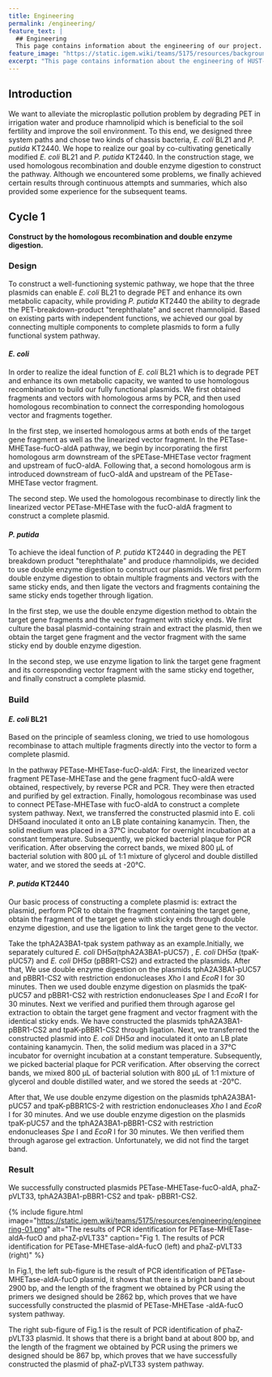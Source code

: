 ```yaml
---
title: Engineering
permalink: /engineering/
feature_text: |
  ## Engineering
  This page contains information about the engineering of our project.
feature_image: "https://static.igem.wiki/teams/5175/resources/background/bg-engineering.jpg"
excerpt: "This page contains information about the engineering of HUST-China 2024."
---
```


## Introduction

We want to alleviate the microplastic pollution problem by degrading PET in irrigation water and produce rhamnolipid which is beneficial to the soil fertility and improve the soil environment. To this end, we designed three system paths and chose two kinds of chassis bacteria, *E. coli* BL21 and *P. putida* KT2440. We hope to realize our goal by co-cultivating genetically modified *E. coli* BL21 and *P. putida* KT2440.  In the construction stage, we used homologous recombination and double enzyme digestion to construct the pathway. Although we encountered some problems, we finally achieved certain results through continuous attempts and summaries, which also provided some experience for the subsequent teams.

## Cycle 1

**Construct by the homologous recombination and double enzyme digestion.**

### Design

To construct a well-functioning systemic pathway, we hope that the three plasmids can enable *E. coli* BL21 to degrade PET and enhance its own metabolic capacity, while providing *P. putida* KT2440 the ability to degrade the PET-breakdown-product "terephthalate" and secret rhamnolipid. Based on existing parts with independent functions, we achieved our goal by connecting multiple components to complete plasmids to form a fully functional system pathway.

#### *E. coli*

In order to realize the ideal function of *E. coli* BL21 which is to degrade PET and enhance its own metabolic capacity, we wanted to use homologous recombination to build our fully functional plasmids. We first obtained fragments and vectors with homologous arms by PCR, and then used homologous recombination to connect the corresponding homologous vector and fragments together.

In the first step, we inserted homologous arms at both ends of the target gene fragment as well as the linearized vector fragment. In the PETase-MHETase-fucO-aldA pathway, we begin by incorporating the first homologous arm downstream of the sPETase-MHETase vector fragment and upstream of fucO-aldA. Following that, a second homologous arm is introduced downstream of fucO-aldA and upstream of the PETase-MHETase vector fragment.

The second step. We used the homologous recombinase to directly link the linearized vector PETase-MHETase with the fucO-aldA fragment to construct a complete plasmid.

#### *P. putida*

To achieve the ideal function of *P. putida* KT2440 in degrading the PET breakdown product "terephthalate" and produce rhamnolipids, we decided to use double enzyme digestion to construct our plasmids. We first perform double enzyme digestion to obtain multiple fragments and vectors with the same sticky ends, and then ligate the vectors and fragments containing the same sticky ends together through ligation.

In the first step, we use the double enzyme digestion method to obtain the target gene fragments and the vector fragment with sticky ends. We first culture the basal plasmid-containing strain and extract the plasmid, then we obtain the target gene fragment and the vector fragment with the same sticky end by double enzyme digestion.

In the second step, we use enzyme ligation to link the target gene fragment and its corresponding vector fragment with the same sticky end together, and finally construct a complete plasmid.

### Build

#### *E. coli* BL21

Based on the principle of seamless cloning, we tried to use homologous recombinase to attach multiple fragments directly into the vector to form a complete plasmid.

In the pathway PETase-MHETase-fucO-aldA: First, the linearized vector fragment PETase-MHETase and the gene fragment fucO-aldA were obtained, respectively, by reverse PCR and PCR. They were then etracted and purified by gel extraction. Finally, homologous recombinase was used to connect PETase-MHETase with fucO-aldA to construct a complete system pathway. Next, we transferred the constructed plasmid into E. coli DH5αand inoculated it onto an LB plate containing kanamycin. Then, the solid medium was placed in a 37℃ incubator for overnight incubation at a constant temperature. Subsequently, we picked bacterial plaque for PCR verification. After observing the correct bands, we mixed 800 μL of bacterial solution with 800 μL of 1:1 mixture of glycerol and double distilled water, and we stored the seeds at -20°C.

#### *P. putida* KT2440

Our basic process of constructing a complete plasmid is: extract the plasmid, perform PCR to obtain the fragment containing the target gene, obtain the fragment of the target gene with sticky ends through double enzyme digestion, and use the ligation to link the target gene to the vector.

Take the tphA2A3BA1-tpak system pathway as an example.Initially, we separately cultured *E. coli* DH5$\alpha$(tphA2A3BA1-pUC57) , *E. coli* DH5$\alpha$ (tpaK-pUC57)  and *E. coli* DH5$\alpha$ (pBBR1-CS2)  and extracted the plasmids. After that, We use double enzyme digestion on the plasmids tphA2A3BA1-pUC57 and pBBR1-CS2 with restriction endonucleases *Xho* I and *EcoR* I for 30 minutes. Then we used double enzyme digestion on plasmids the tpaK-pUC57 and pBBR1-CS2 with restriction endonucleases *Spe* I and *EcoR* I for 30 minutes. Next we verified and purified them through agarose gel extraction to obtain the target gene fragment and vector fragment with the identical sticky ends. We have constructed the plasmids tphA2A3BA1-pBBR1-CS2 and tpaK-pBBR1-CS2 through ligation. Next, we transferred the constructed plasmid into *E. coli* DH5$\alpha$ and inoculated it onto an LB plate containing kanamycin. Then, the solid medium was placed in a 37°C incubator for overnight incubation at a constant temperature. Subsequently, we picked bacterial plaque for PCR verification. After observing the correct bands, we mixed 800 μL of bacterial solution with 800 μL of 1:1 mixture of glycerol and double distilled water, and we stored the seeds at -20°C.

After that, We use double enzyme digestion on the plasmids tphA2A3BA1-pUC57 and tpaK-pBBR1CS-2 with restriction endonucleases *Xho* I and *EcoR* I for 30 minutes. And we use double enzyme digestion on the plasmids tpaK-pUC57 and the tphA2A3BA1-pBBR1-CS2 with restriction endonucleases *Spe* I and *EcoR* I for 30 minutes. We then verified them through agarose gel extraction. Unfortunately, we did not find the target band.

### Result

We successfully constructed plasmids PETase-MHETase-fucO-aldA, phaZ-pVLT33, tphA2A3BA1-pBBR1-CS2 and tpak- pBBR1-CS2.

{% include figure.html image="https://static.igem.wiki/teams/5175/resources/engineering/engineering-01.png" alt="The results of PCR identification for PETase-MHETase-aldA-fucO and phaZ-pVLT33" caption="Fig 1. The results of PCR identification for PETase-MHETase-aldA-fucO (left) and phaZ-pVLT33 (right)" %}

In Fig.1, the left sub-figure is the result of PCR identification of PETase-MHETase-aldA-fucO plasmid, it shows that there is a bright band at about 2900 bp, and the length of the fragment we obtained by PCR using the primers we designed should be 2862 bp, which proves that we have successfully constructed the plasmid of PETase-MHETase -aldA-fucO system pathway.

The right sub-figure of Fig.1 is the result of PCR identification of phaZ-pVLT33 plasmid. It shows that there is a bright band at about 800 bp, and the length of the fragment we obtained by PCR using the primers we designed should be 867 bp, which proves that we have successfully constructed the plasmid of phaZ-pVLT33 system pathway.








